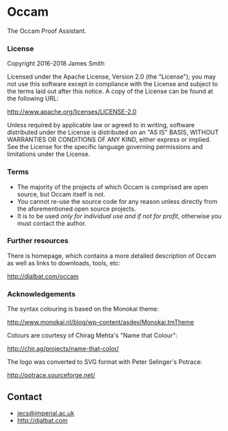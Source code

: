 # Occam

The Occam Proof Assistant.

### License

Copyright 2016-2018 James Smith

Licensed under the Apache License, Version 2.0 (the "License"); you may not use this software except in compliance with the License and subject to the terms laid out after this notice. A copy of the License can be found at the following URL:

   http://www.apache.org/licenses/LICENSE-2.0

Unless required by applicable law or agreed to in writing, software distributed under the License is distributed on an "AS IS" BASIS, WITHOUT WARRANTIES OR CONDITIONS OF ANY KIND, either express or implied. See the License for the specific language governing permissions and limitations under the License.

### Terms

* The majority of the projects of which Occam is comprised are open source, but Occam itself is not.
* You cannot re-use the source code for any reason unless directly from the aforementioned open source projects.
* It is to be used *only for individual use and if not for profit*, otherwise you must contact the author.

### Further resources

There is homepage, which contains a more detailed description of Occam as well as links to downloads, tools, etc:

http://djalbat.com/occam

### Acknowledgements

The syntax colouring is based on the Monokai theme:

http://www.monokai.nl/blog/wp-content/asdev/Monokai.tmTheme

Colours are courtesy of Chirag Mehta's "Name that Colour":

http://chir.ag/projects/name-that-color/

The logo was converted to SVG format with Peter Selinger's Potrace:

http://potrace.sourceforge.net/

## Contact

* jecs@imperial.ac.uk
* http://djalbat.com
